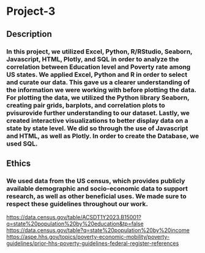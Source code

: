 # Project-3

## Description

### In this project, we utilized Excel, Python, R/RStudio, Seaborn, Javascript, HTML, Plotly, and SQL in order to analyze the correlation between Education level and Poverty rate among US states. We applied Excel, Python and R in order to select and curate our data. This gave us a clearer understanding of the information we were working with before plotting the data. For plotting the data, we utilized the Python library Seaborn, creating pair grids, barplots, and correlation plots to pvisurovide further understanding to our dataset. Lastly, we created interactive visualizations to better display data on a state by state level. We did so through the use of Javascript and HTML, as well as Plotly. In order to create the Database, we used SQL.

## Ethics

### We used data from the US census, which provides publicly available demographic and socio-economic data to support research, as well as other beneficial uses. We made sure to respect these guidelines throughout our work.






https://data.census.gov/table/ACSDT1Y2023.B15001?q=state%20population%20by%20education&tp=false
https://data.census.gov/table?q=state%20population%20by%20income
https://aspe.hhs.gov/topics/poverty-economic-mobility/poverty-guidelines/prior-hhs-poverty-guidelines-federal-register-references
